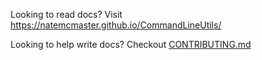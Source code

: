 Looking to read docs? Visit https://natemcmaster.github.io/CommandLineUtils/

Looking to help write docs? Checkout [CONTRIBUTING.md](../CONTRIBUTING.md)

